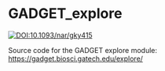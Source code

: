 # GADGET_explore
[![DOI:10.1093/nar/gky415](https://zenodo.org/badge/DOI/10.1093/nar/gky4153.svg)](https://doi.org/10.1093/nar/gky415)

Source code for the GADGET explore module: https://gadget.biosci.gatech.edu/explore/
